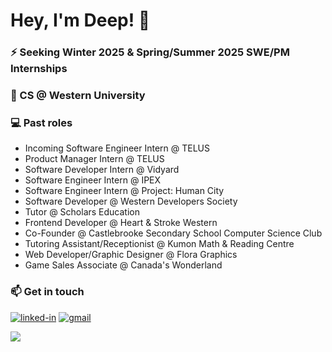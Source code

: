 <h1>Hey, I'm Deep! 👋</h1>

<h3>⚡️ Seeking Winter 2025 & Spring/Summer 2025 SWE/PM Internships</h3>

<h3>🔭 CS @ Western University</h3>

<h3>💻 Past roles</h3>
  <ul>
    <li>Incoming Software Engineer Intern @ TELUS</li>
    <li>Product Manager Intern @ TELUS</li>
    <li>Software Developer Intern @ Vidyard</li>
    <li>Software Engineer Intern @ IPEX</li>
    <li>Software Engineer Intern @ Project: Human City</li>
    <li>Software Developer @ Western Developers Society</li>
    <li>Tutor @ Scholars Education</li>
    <li>Frontend Developer @ Heart & Stroke Western</li>
    <li>Co-Founder @ Castlebrooke Secondary School Computer Science Club</li>
    <li>Tutoring Assistant/Receptionist @ Kumon Math & Reading Centre</li>
    <li>Web Developer/Graphic Designer @ Flora Graphics</li>
    <li>Game Sales Associate @ Canada's Wonderland</li>
  </ul>

   <h3>📫 Get in touch</h3> 

[![linked-in](https://img.shields.io/badge/LinkedIn-0077B5?style=for-the-badge&logo=linkedin&logoColor=white)](https://www.linkedin.com/in/dshah1010/)
[![gmail](https://img.shields.io/badge/Gmail-D14836?style=for-the-badge&logo=Gmail&logoColor=white)](mailto:deepshah0803@gmail.com)

![](https://komarev.com/ghpvc/?username=jal2003&label=Profile%20Visits&color=blue&style=for-the-badge)
